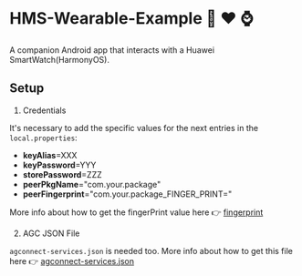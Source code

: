 ﻿# HMS-Wearable-Example :iphone: :hearts: :watch:

A companion Android app that interacts with a Huawei SmartWatch(HarmonyOS).

## Setup
1. Credentials

It's necessary to add the specific values for the next entries in the `local.properties`:
* **keyAlias**=XXX
* **keyPassword**=YYY
* **storePassword**=ZZZ
* **peerPkgName**="com.your.package"
* **peerFingerprint**="com.your.package_FINGER_PRINT="

More info about how to get the fingerPrint value here :point_right: [fingerprint]

2. AGC JSON File

`agconnect-services.json` is needed too. More info about how to get this file here  :point_right: [agconnect-services.json]

[fingerprint]: https://developer.huawei.com/consumer/en/doc/development/connectivity-Guides/fitnesswatch-send-message-0000001052460491#EN-US_TOPIC_0000001074076988__section1361217411408
[agconnect-services.json]: https://developer.huawei.com/consumer/de/doc/development/AppGallery-connect-Guides/agc-get-started